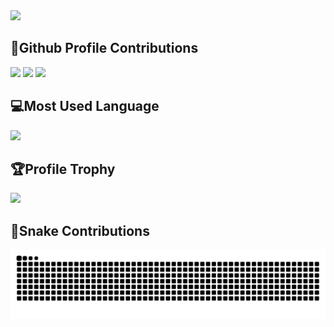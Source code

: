 <span>
  <img src="https://komarev.com/ghpvc/?username=voxten&style=flat-square&color=grey" width="250px">
</span>


## 💎Github Profile Contributions
<span>
  <img src="https://github-readme-stats.vercel.app/api?username=voxten&theme=onedark&show_icons=true&count_private=true&hide_title=true&rank_icon=github&hide_border=true" height="150px">
</span>
<span>
  <img src="https://github-readme-streak-stats.herokuapp.com/?user=voxten&theme=onedark&hide_border=true" height="150px">
</span>
<span>
  <img src="http://github-profile-summary-cards.vercel.app/api/cards/profile-details?username=voxten&theme=onedark" width="810px">
</span>

## 💻Most Used Language
<span align="center">
  <img src="https://github-readme-stats.vercel.app/api/top-langs/?username=voxten&theme=onedark&hide_border=true" width="425px">
</span>

## 🏆Profile Trophy
<span>
  <img src="https://github-profile-trophy.vercel.app/?username=voxten&theme=onedark&no-frame=true&row=1">
</span>

## 🐍Snake Contributions
<picture>
  <source media="(prefers-color-scheme: dark)" srcset="https://raw.githubusercontent.com/voxten/voxten/output/github-contribution-grid-snake-dark.svg">
  <source media="(prefers-color-scheme: light)" srcset="https://raw.githubusercontent.com/voxten/voxten/output/github-contribution-grid-snake.svg">
  <img alt="github contribution grid snake animation" src="https://raw.githubusercontent.com/voxten/voxten/output/github-contribution-grid-snake.svg">
</picture>
